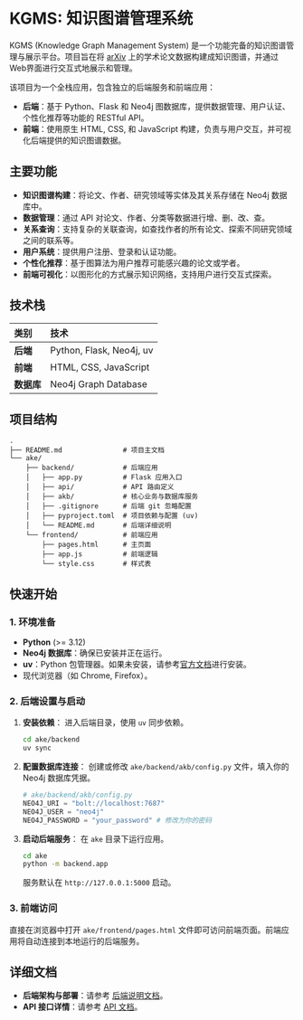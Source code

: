 # KGMS: 知识图谱管理系统

KGMS (Knowledge Graph Management System) 是一个功能完备的知识图谱管理与展示平台。项目旨在将 [arXiv](https://arxiv.org/) 上的学术论文数据构建成知识图谱，并通过Web界面进行交互式地展示和管理。

该项目为一个全栈应用，包含独立的后端服务和前端应用：
- **后端**：基于 Python、Flask 和 Neo4j 图数据库，提供数据管理、用户认证、个性化推荐等功能的 RESTful API。
- **前端**：使用原生 HTML, CSS, 和 JavaScript 构建，负责与用户交互，并可视化后端提供的知识图谱数据。

## 主要功能

- **知识图谱构建**：将论文、作者、研究领域等实体及其关系存储在 Neo4j 数据库中。
- **数据管理**：通过 API 对论文、作者、分类等数据进行增、删、改、查。
- **关系查询**：支持复杂的关联查询，如查找作者的所有论文、探索不同研究领域之间的联系等。
- **用户系统**：提供用户注册、登录和认证功能。
- **个性化推荐**：基于图算法为用户推荐可能感兴趣的论文或学者。
- **前端可视化**：以图形化的方式展示知识网络，支持用户进行交互式探索。

## 技术栈

| 类别   | 技术                               |
| :----- | :--------------------------------- |
| **后端** | Python, Flask, Neo4j, uv         |
| **前端** | HTML, CSS, JavaScript              |
| **数据库** | Neo4j Graph Database               |

## 项目结构

```
.
├── README.md               # 项目主文档
└── ake/
    ├── backend/            # 后端应用
    │   ├── app.py          # Flask 应用入口
    │   ├── api/            # API 路由定义
    │   ├── akb/            # 核心业务与数据库服务
    │   ├── .gitignore      # 后端 git 忽略配置
    │   ├── pyproject.toml  # 项目依赖与配置 (uv)
    │   └── README.md       # 后端详细说明
    └── frontend/           # 前端应用
        ├── pages.html      # 主页面
        ├── app.js          # 前端逻辑
        └── style.css       # 样式表
```

## 快速开始

### 1. 环境准备

- **Python** (>= 3.12)
- **Neo4j 数据库**：确保已安装并正在运行。
- **uv**：Python 包管理器。如果未安装，请参考[官方文档](https://github.com/astral-sh/uv)进行安装。
- 现代浏览器（如 Chrome, Firefox）。

### 2. 后端设置与启动

1.  **安装依赖**：
    进入后端目录，使用 `uv` 同步依赖。
    ```sh
    cd ake/backend
    uv sync
    ```

2.  **配置数据库连接**：
    创建或修改 `ake/backend/akb/config.py` 文件，填入你的 Neo4j 数据库凭据。
    ```python
    # ake/backend/akb/config.py
    NEO4J_URI = "bolt://localhost:7687"
    NEO4J_USER = "neo4j"
    NEO4J_PASSWORD = "your_password" # 修改为你的密码
    ```

3.  **启动后端服务**：
    在 `ake` 目录下运行应用。
    ```sh
    cd ake
    python -m backend.app
    ```
    服务默认在 `http://127.0.0.1:5000` 启动。

### 3. 前端访问

直接在浏览器中打开 `ake/frontend/pages.html` 文件即可访问前端页面。前端应用将自动连接到本地运行的后端服务。

## 详细文档

- **后端架构与部署**：请参考 [后端说明文档](ake/backend/README.md)。
- **API 接口详情**：请参考 [API 文档](ake/backend/API_README.md)。